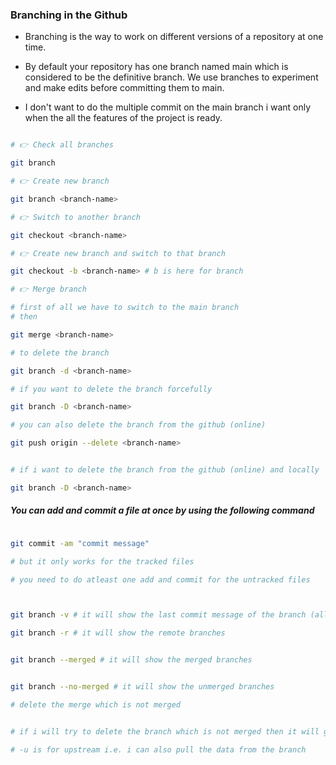 ### Branching in the Github

- Branching is the way to work on different versions of a repository at one time.

- By default your repository has one branch named main which is considered to be the definitive branch. We use branches to experiment and make edits before committing them to main.

- I don't want to do the multiple commit on the main branch i want only when the all the features of the project is ready.

```bash

# 👉 Check all branches

git branch

# 👉 Create new branch

git branch <branch-name>

# 👉 Switch to another branch

git checkout <branch-name>

# 👉 Create new branch and switch to that branch

git checkout -b <branch-name> # b is here for branch

# 👉 Merge branch

# first of all we have to switch to the main branch
# then

git merge <branch-name>

# to delete the branch

git branch -d <branch-name>

# if you want to delete the branch forcefully

git branch -D <branch-name>

# you can also delete the branch from the github (online)

git push origin --delete <branch-name>


# if i want to delete the branch from the github (online) and locally

git branch -D <branch-name>

```

##### You can add and commit a file at once by using the following command

```bash

git commit -am "commit message"

# but it only works for the tracked files

# you need to do atleast one add and commit for the untracked files



git branch -v # it will show the last commit message of the branch (all branches remote + local)

git branch -r # it will show the remote branches


git branch --merged # it will show the merged branches


git branch --no-merged # it will show the unmerged branches

# delete the merge which is not merged


# if i will try to delete the branch which is not merged then it will give me the warning the reason is that if i will delete the branch then i will lose the data

# -u is for upstream i.e. i can also pull the data from the branch

```
